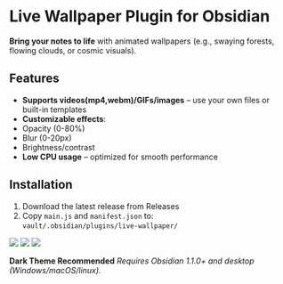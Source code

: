 # Live Wallpaper Plugin for Obsidian  

**Bring your notes to life** with animated wallpapers (e.g., swaying forests, flowing clouds, or cosmic visuals).  

##  Features  
  - **Supports videos(mp4,webm)/GIFs/images** – use your own files or built-in templates  
  - **Customizable effects**:  
  - Opacity (0-80%)  
  - Blur (0-20px)  
  - Brightness/contrast    
  - **Low CPU usage** – optimized for smooth performance  

## Installation  
1. Download the latest release from Releases 
2. Copy `main.js` and `manifest.json` to:  
   `vault/.obsidian/plugins/live-wallpaper/`  

![](https://github.com/remememe/Obsidian-Live-Wallpaper/blob/main/Assets/sc2.png)
![](https://github.com/remememe/Obsidian-Live-Wallpaper/blob/main/Assets/sc1.gif)
![](https://github.com/remememe/Obsidian-Live-Wallpaper/blob/main/Assets/sc3.png)

**Dark Theme Recommended** 
*Requires Obsidian 1.1.0+ and desktop (Windows/macOS/linux).*  
